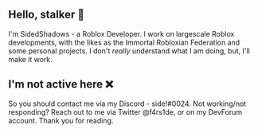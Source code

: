 ## Hello, stalker 👋
I'm SidedShadows - a Roblox Developer. I work on largescale Roblox developments, with the likes as the Immortal Robloxian Federation and some personal projects. I don't *really* understand what I am doing, but, I'll make it work.
## I'm not active here ❌
So you should contact me via my Discord - side!#0024. Not working/not responding? Reach out to me via Twitter @f4rs1de, or on my DevForum account. Thank you for reading.
